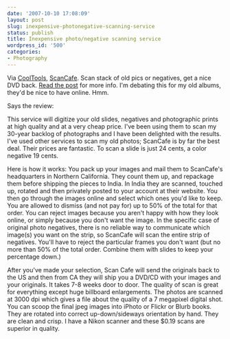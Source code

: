 ```yaml
---
date: '2007-10-10 17:08:09'
layout: post
slug: inexpensive-photonegative-scanning-service
status: publish
title: Inexpensive photo/negative scanning service
wordpress_id: '500'
categories:
- Photography
---
```


Via [CoolTools](http://kk.org/cooltools/), [ScanCafe](http://www.scancafe.com/index.php). Scan stack of old pics or negatives, get a nice DVD back. [Read the post](http://www.kk.org/cooltools/archives/001973.php) for more info. I'm debating this for my old albums, they'd be nice to have online. Hmm.

Says the review:


> 
This service will digitize your old slides, negatives and photographic prints at high quality and at a very cheap price. I've been using them to scan my 30-year backlog of photographs and I have been delighted with the results. I've used other services to scan my old photos; ScanCafe is by far the best deal. Their prices are fantastic. To scan a slide is just 24 cents, a color negative 19 cents.

Here is how it works: You pack up your images and mail them to ScanCafe's headquarters in Northern California. They count them up, and repackage them before shipping the pieces to India. In India they are scanned, touched up, rotated and then privately posted to your account at their website. You then go through the images online and select which ones you'd like to keep. You are allowed to dismiss (and not pay for) up to 50% of the total for that order. You can reject images because you aren't happy with how they look online, or simply because you don't want the image. In the specific case of original photo negatives, there is no reliable way to communicate which image(s) you want on the strip, so ScanCafe will scan the entire strip of negatives. You'll have to reject the particular frames you don't want (but no more than 50% of the total order. Combine them with slides to keep your percentage down.)

After you've made your selection, Scan Cafe will send the originals back to the US and then from CA they will ship you a DVD/CD with your images and your originals. It takes 7-8 weeks door to door. The quality of scan is great for everything except huge billboard enlargements. The photos are scanned at 3000 dpi which gives a file about the quality of a 7 megapixel digital shot. You can scoop the final jpeg images into iPhoto or Flickr or Blurb books. They are rotated into correct up-down/sideways orientation by hand. They are clean and crisp. I have a Nikon scanner and these $0.19 scans are superior in quality. 





